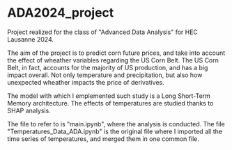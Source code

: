 # ADA2024_project

Project realized for the class of "Advanced Data Analysis" for HEC Lausanne 2024.

The aim of the project is to predict corn future prices, and take into account the effect of wheather variables regarding the US Corn Belt. The US Corn Belt, in fact, accounts for the majority of US production, and has a big impact overall.
Not only temperature and precipitation, but also how unexpected wheather impacts the price of derivatives.

The model with which I emplemented such study is a Long Short-Term Memory architecture. The effects of temperatures are studied thanks to SHAP analysis.

The file to refer to is "main.ipynb", where the analysis is conducted. The file "Temperatures_Data_ADA.ipynb" is the original file where I imported all the time series of temperatures, and merged them in one common file. 

